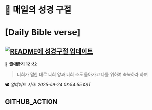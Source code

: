 # 🙏 매일의 성경 구절
# [Daily Bible verse]
## [![README에 성경구절 업데이트](https://github.com/DONGSUKA/first_test/actions/workflows/update-readme-bible.yml/badge.svg)](https://github.com/DONGSUKA/first_test/actions/workflows/update-readme-bible.yml)
<!-- START_BIBLE_VERSE -->
📖 **출애굽기 12:32**
> 너희가 말한 대로 너희 양과 너희 소도 몰아가고 나를 위하여 축복하라 하며

🕊️ _업데이트 시각: 2025-09-24 08:54:55 KST_
  <!-- END_BIBLE_VERSE -->
## GITHUB_ACTION

